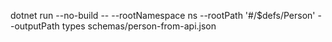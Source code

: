 dotnet run --no-build -- --rootNamespace ns --rootPath '#/$defs/Person' --outputPath types schemas/person-from-api.json